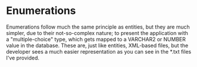 # Enumerations

Enumerations follow much the same principle as entities, but they are much simpler, due to their not-so-complex nature; to present the application with a "multiple-choice" type, which gets mapped to a VARCHAR2 or NUMBER value in the database.
These are, just like entities, XML-based files, but the developer sees a much easier representation as you can see in the *.txt files I've provided.